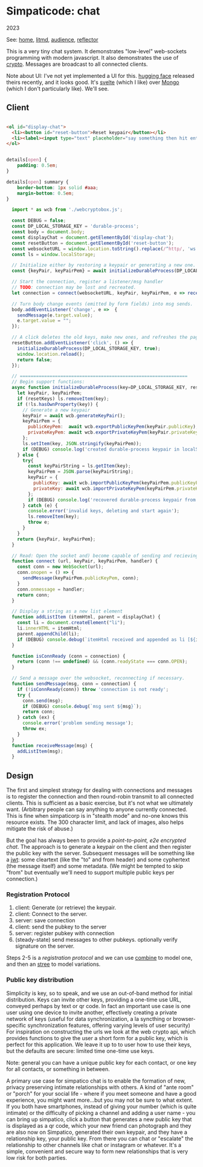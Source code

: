 <!--<!DOCTYPE html>
<head>
  <title>Simpaticode: chat</title>
  <link class="testable" id="favicon" rel="icon" type="image/svg+xml" href="data:image/svg+xml,
    <svg xmlns='http://www.w3.org/2000/svg' viewBox='0 0 1 1'>
        <rect width='1' height='1' fill='white' />
    </svg>"
  >
  <link rel="stylesheet" href="/style.css">
  <link class="hljs" rel="stylesheet" href="/kata/highlight.github.css">
  <meta id="refresh" http-equiv="refresh" content="-1">
  <script class="testable" src="testable.js" type="module"></script>
  <script class="hljs" type="module">
    import hljs from '/kata/highlight.min.js';
    import javascript from '/kata/highlight.javascript.min.js';
    const d=document, elts = a => d.querySelectorAll(a);
    hljs.registerLanguage('javascript', javascript);
    d.addEventListener('DOMContentLoaded', () =>
      elts('pre code').forEach(block =>
        hljs.highlightElement(block)));
  </script>
</head>-->

# Simpaticode: chat
2023

See:
[home](/),
[litmd](/lit.md),
[audience](/audience.md),
[reflector](/reflector.md)

This is a very tiny chat system.
It demonstrates "low-level" web-sockets programming with modern javascript.
It also demonstrates the use of [crypto](/crypto.md).
Messages are broadcast to all connected clients.

Note about UI: I've not yet implemented a UI for this. [hugging face](https://github.com/huggingface/chat-ui) released theirs recently, and it looks good. It's [svelte](https://svelte.dev/) (which I like) over [Mongo](https://www.mongodb.com/) (which I don't particularly like).
We'll see.

## Client

```html

<ol id="display-chat">
  <li><button id="reset-button">Reset keypair</button></li>
  <li><label><input type="text" placeholder="say something then hit enter"></label></li>
</ol>
```

```css

details[open] {
    padding: 0.5em;
}

details[open] summary {
    border-bottom: 1px solid #aaa;
    margin-bottom: 0.5em;
}
```

```js
  import * as wcb from './webcryptobox.js';

  const DEBUG = false;
  const DP_LOCAL_STORAGE_KEY = 'durable-process';
  const body = document.body;
  const displayChat = document.getElementById('display-chat');
  const resetButton = document.getElementById('reset-button');
  const websocketURL = window.location.toString().replace(/^http/, 'ws');
  const ls = window.localStorage;

  // Initialize either by restoring a keypair or generating a new one.
  const {keyPair, keyPairPem} = await initializeDurableProcess(DP_LOCAL_STORAGE_KEY);

  // Start the connection, register a listener/msg handler
  // TODO: connection may be lost and recreated.
  let connection = connect(websocketURL, keyPair, keyPairPem, e => receiveMessage(e.data));

  // Turn body change events (emitted by form fields) into msg sends.
  body.addEventListener('change', e =>  {
    sendMessage(e.target.value);
    e.target.value = "";
  });

  // A click deletes the old keys, make new ones, and refreshes the page.
  resetButton.addEventListener('click', () => {
    initializeDurableProcess(DP_LOCAL_STORAGE_KEY, true);
    window.location.reload();
    return false;
  });

  // ==============================================================
  // Begin support functions:
  async function initializeDurableProcess(key=DP_LOCAL_STORAGE_KEY, resetKeys = false) {
    let keyPair, keyPairPem;
    if (resetKeys) ls.removeItem(key);
    if (!ls.hasOwnProperty(key)) {
      // Generate a new keypair
      keyPair = await wcb.generateKeyPair();
      keyPairPem = {
        publicKeyPem:  await wcb.exportPublicKeyPem(keyPair.publicKey),
        privateKeyPem: await wcb.exportPrivateKeyPem(keyPair.privateKey)
      };
      ls.setItem(key, JSON.stringify(keyPairPem));
      if (DEBUG) console.log('created durable-process keypair in localStorage', keyPairPem, keyPair);
    } else {
      try{
        const keyPairString = ls.getItem(key);
        keyPairPem = JSON.parse(keyPairString);
        keyPair = {
          publicKey: await wcb.importPublicKeyPem(keyPairPem.publicKeyPem),
          privateKey: await wcb.importPrivateKeyPem(keyPairPem.privateKeyPem)
        };
        if (DEBUG) console.log('recovered durable-process keypair from localStorage', keyPairPem, keyPair);
      } catch (e) {
        console.error('invalid keys, deleting and start again');
        ls.removeItem(key);
        throw e;
      }
    }
    return {keyPair, keyPairPem};
  }

  // Read: Open the socket and) become capable of sending and recieving messages
  function connect (url, keyPair, keyPairPem, handler) {
    const conn = new WebSocket(url);
    conn.onopen = () => {
      sendMessage(keyPairPem.publicKeyPem, conn);
    }
    conn.onmessage = handler;
    return conn;
  }

  // Display a string as a new list element
  function addListItem (itemHtml, parent = displayChat) {
    const li = document.createElement("li");
    li.innerHTML = itemHtml;
    parent.appendChild(li);
    if (DEBUG) console.debug(`itemHtml received and appended as li [${itemHtml}]`);
  }

  function isConnReady (conn = connection) {
    return (conn !== undefined) && (conn.readyState === conn.OPEN);
  }

  // Send a message over the websocket, reconnecting if necessary.
  function sendMessage(msg, conn = connection) {
    if (!isConnReady(conn)) throw 'connection is not ready';
    try {
      conn.send(msg);
      if (DEBUG) console.debug(`msg sent ${msg}`);
      return conn;
    } catch (ex) {
      console.error('problem sending message');
      throw ex;
    }
  }
  function receiveMessage(msg) {
    addListItem(msg);
  }
```

## Design
The first and simplest strategy for dealing with connections and messages is to register the connection and then round-robin transmit to all connected clients.
This is sufficient as a basic exercise, but it's not what we ultimately want.
(Arbitrary people can say anything to anyone currently connected.
This is fine when simpaticorp is in "stealth mode" and no-one knows this resource exists.
The 300 character limit, and lack of images, also helps mitigate the risk of abuse.)

But the goal has always been to provide a *point-to-point, e2e encrypted chat*.
The approach is to generate a keypair on the client and then register the public key with the server.
Subsequent messages will be something like a [jwt](https://github.com/auth0/node-jws): some cleartext (like the "to" and from header) and some cyphertext (the message itself) and some metadata.
(We might be tempted to skip "from" but eventually we'll need to support multiple public keys per connection.)

### Registration Protocol

  1. client: Generate (or retrieve) the keypair.
  2. client: Connect to the server.
  3. server: save connection
  4. client: send the pubkey to the server
  5. server: register pubkey with connection
  6. (steady-state) send messages to other pubkeys.
    optionally verify signature on the server.

Steps 2-5 is a *registration protocol* and we can use [combine](/combine2) to model one, and then an [stree](/stree2) to model variations.

### Public key distribution
Simplicity is key, so to speak, and we use an out-of-band method for initial distribution.
Keys can invite other keys, providing a one-time use URL, conveyed perhaps by text or qr code.
In fact an important use case is one user using one device to invite another, effectively creating a private network of keys (useful for data synchronization, a la syncthing or browser-specific synchronization features, offering varying levels of user security)
For inspiration on constructing the urls we look at the web crypto api, which provides functions to give the user a short form for a public key, which is perfect for this application. We leave it up to to user how to use their keys, but the defaults are secure: limited time one-time use keys.

Note: general you can have a unique public key for each contact, or one key for all contacts, or something in between.

A primary use case for simpatico chat is to enable the formation of new, privacy preserving intimate relationships with others. A kind of "ante room" or "porch" for your social life - where if you meet someone and have a good experience, you might want more...but you may not be sure to what extent. If you both have smartphones, instead of giving your number (which is quite intimate) or the difficulty of picking a channel and adding a user name - you can bring up simpatico, click a button that generates a new public key that is displayed as a qr code, which your new friend can photograph and they are also now on Simpatico, generated their own keypair, and they have a relationship key, your public key. From there you can chat or "escalate" the relationship to other channels like chat or instagram or whatever. It's a simple, convenient and secure way to form new relationships that is very low risk for both parties.

